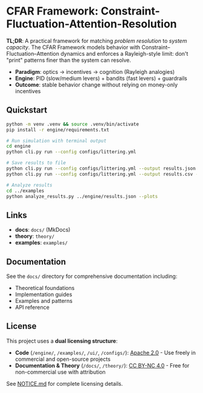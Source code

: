# CFAR Framework: Constraint-Fluctuation-Attention-Resolution

**TL;DR**: A practical framework for matching *problem resolution* to *system capacity*.
The CFAR Framework models behavior with Constraint–Fluctuation–Attention dynamics and enforces a Rayleigh-style
limit: don't "print" patterns finer than the system can resolve.

- **Paradigm**: optics → incentives → cognition (Rayleigh analogies)
- **Engine**: PID (slow/medium levers) + bandits (fast levers) + guardrails
- **Outcome**: stable behavior change without relying on money-only incentives

## Quickstart
```bash
python -m venv .venv && source .venv/bin/activate
pip install -r engine/requirements.txt

# Run simulation with terminal output
cd engine
python cli.py run --config configs/littering.yml

# Save results to file
python cli.py run --config configs/littering.yml --output results.json
python cli.py run --config configs/littering.yml --output results.csv --format csv

# Analyze results
cd ../examples
python analyze_results.py ../engine/results.json --plots
```

## Links

- **docs**: `docs/` (MkDocs)
- **theory**: `theory/`
- **examples**: `examples/`

## Documentation
See the `docs/` directory for comprehensive documentation including:
- Theoretical foundations
- Implementation guides
- Examples and patterns
- API reference

## License

This project uses a **dual licensing structure**:

- **Code** (`/engine/`, `/examples/`, `/ui/`, `/configs/`): [Apache 2.0](LICENSE-CODE) - Use freely in commercial and open-source projects
- **Documentation & Theory** (`/docs/`, `/theory/`): [CC BY-NC 4.0](docs/LICENSE-DOCS) - Free for non-commercial use with attribution

See [NOTICE.md](NOTICE.md) for complete licensing details.

